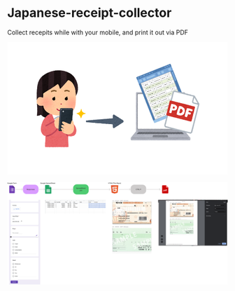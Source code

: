 # Japanese-receipt-collector
Collect recepits while with your mobile, and print it out via PDF 

![readme01](img/readme01.png)

![readme01](img/readme02.png)

